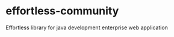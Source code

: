 effortless-community
====================

Effortless library for java development enterprise web application
